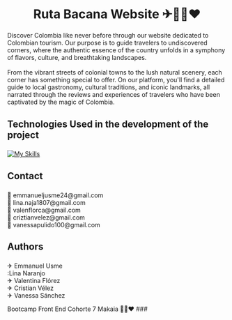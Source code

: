 <h1 align="center">Ruta Bacana Website ✈💛💙❤️</h1>

###

<p align="left">Discover Colombia like never before through our website dedicated to Colombian tourism. Our purpose is to guide travelers to undiscovered corners, where the authentic essence of the country unfolds in a symphony of flavors, culture, and breathtaking landscapes. <br><br>From the vibrant streets of colonial towns to the lush natural scenery, each corner has something special to offer. On our platform, you'll find a detailed guide to local gastronomy, cultural traditions, and iconic landmarks, all narrated through the reviews and experiences of travelers who have been captivated by the magic of Colombia.</p>

###

<h2 align="left">Technologies Used in the development of the project</h2>

###
[![My Skills](https://skillicons.dev/icons?i=git,github,js,html,css,sass,react,vite,firebase)](https://skillicons.dev)

<h2 align="left">Contact</h2>

###

<p align="left">💬 emmanueljusme24@gmail.com<br>💬 lina.naja1807@gmail.com<br>💬 valenflorca@gmail.com<br>💬 criztianvelez@gmail.com<br>💬 vanessapulido100@gmail.com</p>

###

<h2 align="left">Authors</h2>

###

<p align="left">✈ Emmanuel Usme <br>:Lina Naranjo <br>✈ Valentina Flórez<br>✈ Cristian Vélez<br>✈ Vanessa Sánchez</p>
Bootcamp Front End Cohorte 7 Makaia 💛💙❤️
###

